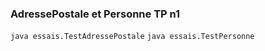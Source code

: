 



### AdressePostale et Personne TP n1

`java essais.TestAdressePostale`
`java essais.TestPersonne`
